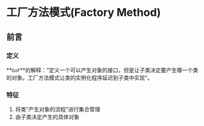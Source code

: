 # 工厂方法模式(Factory Method)

## 前言

### 定义

**`GoF`**的解释：“定义一个可以产生对象的接口，但是让子类决定要产生哪一个类的对象。工厂方法模式让类的实例化程序延迟到子类中实现”。

### 特征

1. 将类”产生对象的流程“进行集合管理
2. 由子类决定产生的具体对象